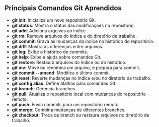 ## Principais Comandos Git Aprendidos

- **git init**: Inicializa um novo repositório Git.
- **git status**: Mostra o status das modificações no repositório.
- **git add**: Adiciona arquivos ao índice.
- **git rm**: Remove arquivos do índice e do diretório de trabalho.
- **git commit**: Grava as mudanças do índice no histórico do repositório.
- **git diff**: Mostra as diferenças entre arquivos.
- **git log**: Exibe o histórico de commits.
- **git help**: Exibe a ajuda sobre comandos Git.
- **git restore**: Restaura arquivos do índice ou do histórico.
- **git mv**: Move ou renomeia um arquivo, e prepara para commit.
- **git commit --amend**: Modifica o último commit.
- **git reset**: Reverte mudanças no índice e/ou no diretório de trabalho.
- **git config alias**: Define atalhos para comandos Git.
- **git branch**: Gerencia branches.
- **git pull**: Atualiza o repositório local com mudanças do repositório remoto.
- **git push**: Envia commits para um repositório remoto.
- **git merge**: Combina mudanças de diferentes branches.
- **git checkout**: Troca de branch ou restaura arquivos no diretório de trabalho.
